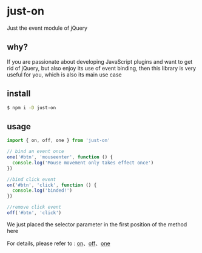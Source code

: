 # just-on

Just the event module of jQuery

## why?

If you are passionate about developing JavaScript plugins and want to get rid of jQuery, but also enjoy its use of event binding, then this library is very useful for you, which is also its main use case

## install

```bash
$ npm i -D just-on
```

## usage

```js
import { on, off, one } from 'just-on'

// bind an event once
one('#btn', 'mouseenter', function () {
  console.log('Mouse movement only takes effect once')
})

//bind click event
on('#btn', 'click', function () {
  console.log('binded!')
})

//remove click event
off('#btn', 'click')
```

We just placed the selector parameter in the first position of the method here

For details, please refer to : [on](https://api.jquery.com/on/#on-events-selector-data-handler)、[off](https://api.jquery.com/off/#off-events-selector-handler)、[one](https://api.jquery.com/one/#one-events-data-handler)

